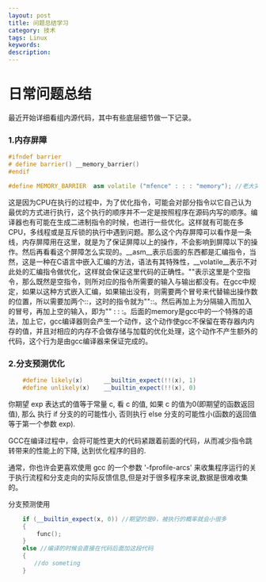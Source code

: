 ```yaml
---
layout: post
title: 问题总结学习
category: 技术
tags: Linux
keywords: 
description: 
---
```



# 日常问题总结


最近开始详细看组内源代码，其中有些底层细节做一下记录。

### 1.内存屏障
```c++
#ifndef barrier
# define barrier() __memory_barrier()
#endif

#define MEMORY_BARRIER  asm volatile ("mfence" : : : "memory"); //老大实现
```
这是因为CPU在执行的过程中，为了优化指令，可能会对部分指令以它自己认为最优的方式进行执行，这个执行的顺序并不一定是按照程序在源码内写的顺序。编译器也有可能在生成二进制指令的时候，也进行一些优化。这样就有可能在多CPU，多线程或是互斥锁的执行中遇到问题。那么这个内存屏障可以看作是一条线，内存屏障用在这里，就是为了保证屏障以上的操作，不会影响到屏障以下的操作。然后再看看这个屏障怎么实现的。__asm__表示后面的东西都是汇编指令，当然，这是一种在C语言中嵌入汇编的方法，语法有其特殊性，__volatile__表示不对此处的汇编指令做优化，这样就会保证这里代码的正确性。""表示这里是个空指令，那么既然是空指令，则所对应的指令所需要的输入与输出都没有。在gcc中规定，如果以这种方式嵌入汇编，如果输出没有，则需要两个冒号来代替输出操作数的位置，所以需要加两个::，这时的指令就为""::。然后再加上为分隔输入而加入的冒号，再加上空的输入，即为"" : : :。后面的memory是gcc中的一个特殊的语法，加上它，gcc编译器则会产生一个动作，这个动作使gcc不保留在寄存器内内存的值，并且对相应的内存不会做存储与加载的优化处理，这个动作不产生额外的代码，这个行为是由gcc编译器来保证完成的。

### 2.分支预测优化
```c++
    #define likely(x)      __builtin_expect(!!(x), 1)
    #define unlikely(x)    __builtin_expect(!!(x), 0)
```
你期望 exp 表达式的值等于常量 c, 看 c 的值, 如果 c 的值为0(即期望的函数返回值), 那么 执行 if 分支的的可能性小, 否则执行 else 分支的可能性小(函数的返回值等于第一个参数 exp).

GCC在编译过程中，会将可能性更大的代码紧跟着前面的代码，从而减少指令跳转带来的性能上的下降, 达到优化程序的目的.

通常，你也许会更喜欢使用 gcc 的一个参数 '-fprofile-arcs' 来收集程序运行的关于执行流程和分支走向的实际反馈信息,但是对于很多程序来说,数据是很难收集的。

分支预测使用
```c++
    if (__builtin_expect(x, 0)) //期望的是0，被执行的概率就会小很多
    {
        func();
    }
    else //编译的时候会直接在代码后面加这段代码
    {
    　　//do someting
    }
```

